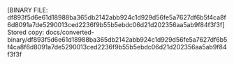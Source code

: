[BINARY FILE: df893f5d6e61d18988ba365db2142abb924c1d929d56fe5a7627df6b5f4ca8f6d8091a7de5290013ced2236f9b55b5ebdc06d21d202356aa5ab9f84f3f3f]
Stored copy: docs/converted-binary/df893f5d6e61d18988ba365db2142abb924c1d929d56fe5a7627df6b5f4ca8f6d8091a7de5290013ced2236f9b55b5ebdc06d21d202356aa5ab9f84f3f3f
